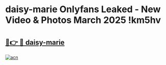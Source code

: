 # daisy-marie Onlyfans Leaked - New Video & Photos March 2025 !km5hv

# <h2><a href="https://fc92i5.iuczelnia.edu.pl?title=daisy-marie&ref=km5hv">🔗👉 🔴 daisy-marie</a></h2>

[![acn](https://github.com/user-attachments/assets/0f9c940e-d8b0-45ae-aac7-cd30a18b3e1c)](https://fc92i5.iuczelnia.edu.pl?title=daisy-marie&ref=km5hv)

